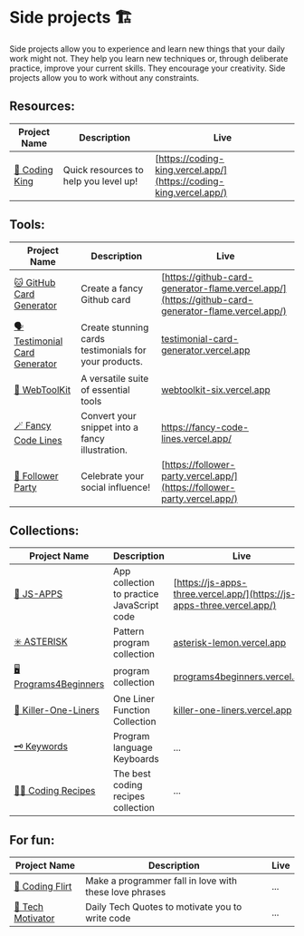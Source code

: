 # Side projects 🏗️
Side projects allow you to experience and learn new things that your daily work might not. They help you learn new techniques or, through deliberate practice, improve your current skills. They encourage your creativity. Side projects allow you to work without any constraints.

## Resources:  
| Project Name | Description | Live |
|--------------|-------------|------|
| [👑 Coding King](https://github.com/hernandoabella/coding-king) | Quick resources to help you level up! | [https://coding-king.vercel.app/](https://coding-king.vercel.app/) |
## Tools:
| Project Name | Description | Live |
|--------------|-------------|------|
| [🐱 GitHub Card Generator](https://github.com/hernandoabella/github-card-generator)  | Create a fancy Github card | [https://github-card-generator-flame.vercel.app/](https://github-card-generator-flame.vercel.app/) |
| [🗣️ Testimonial Card Generator](https://github.com/hernandoabella/testimonial-card-generator) | Create stunning cards testimonials for your products. | [testimonial-card-generator.vercel.app](testimonial-card-generator.vercel.app) |
| [🧰 WebToolKit](https://github.com/hernandoabella/webtoolkit) | A versatile suite of essential tools | [webtoolkit-six.vercel.app](webtoolkit-six.vercel.app) |
| [🪄 Fancy Code Lines](https://github.com/hernandoabella/fancy-code-lines) | Convert your snippet into a fancy illustration. | [ https://fancy-code-lines.vercel.app/ ](https://fancy-code-lines.vercel.app/) |
| [🥳 Follower Party ](https://github.com/hernandoabella/follower-party) | Celebrate your social influence! | [https://follower-party.vercel.app/](https://follower-party.vercel.app/) |
## Collections:
| Project Name | Description | Live |
|--------------|-------------|------|
| [📱 JS-APPS](https://github.com/hernandoabella/js-apps) | App collection to practice JavaScript code | [https://js-apps-three.vercel.app/](https://js-apps-three.vercel.app/) |
| [✳️ ASTERISK](https://github.com/hernandoabella/asterisk) | Pattern program collection | [asterisk-lemon.vercel.app](asterisk-lemon.vercel.app) |
| [🖥️ Programs4Beginners](https://github.com/hernandoabella/programs4beginners) | program collection | [programs4beginners.vercel.app](programs4beginners.vercel.app) |
| [🔫 Killer-One-Liners](https://github.com/hernandoabella/killer-one-liners) | One Liner Function Collection | [killer-one-liners.vercel.app](killer-one-liners.vercel.app) |
| [🗝️ Keywords](https://github.com/hernandoabella/keywords) | Program language Keyboards | ... |
| [🧑‍🍳 Coding Recipes](https://github.com/hernandoabella/coding-recipes) | The best coding recipes collection | ... |
## For fun:
| Project Name | Description | Live |
|--------------|-------------|------|
| [💏 Coding Flirt](https://github.com/hernandoabella/coding-flirt) | Make a programmer fall in love with these love phrases | ... |
| [💯 Tech Motivator](https://github.com/hernandoabella/tech-motivator) | Daily Tech Quotes to motivate you to write code | ... |
